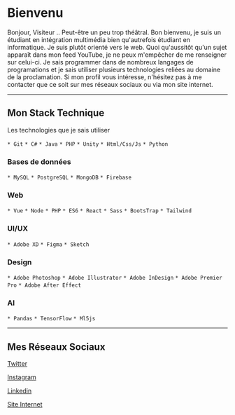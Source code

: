 # Bienvenu
Bonjour, Visiteur .. Peut-être un peu trop théâtral. Bon bienvenu, je suis un étudiant en intégration multimédia bien qu'autrefois étudiant en informatique. Je suis plutôt orienté vers le web. Quoi qu'aussitôt qu'un sujet apparaît dans mon feed YouTube, je ne peux m'empêcher de me renseigner sur celui-ci. Je sais programmer dans de nombreux langages de programations et je sais utiliser plusieurs technologies reliées au domaine de la proclamation. Si mon profil vous intéresse, n'hésitez pas à me contacter que ce soit sur mes réseaux sociaux ou via mon site internet.

------------------
## Mon Stack Technique
Les technologies que je sais utiliser

`* Git`
`* C#`
`* Java`
`* PHP`
`* Unity`
`* Html/Css/Js`
`* Python`

### Bases de données
`* MySQL`
`* PostgreSQL`
`* MongoDB`
`* Firebase`

### Web
`* Vue`
`* Node`
`* PHP`
`* ES6`
`* React`
`* Sass`
`* BootsTrap`
`* Tailwind`

### UI/UX
`* Adobe XD`
`* Figma`
`* Sketch`

### Design
`* Adobe Photoshop`
`* Adobe Illustrator`
`* Adobe InDesign`
`* Adobe Premier Pro`
`* Adobe After Effect`

### AI
`* Pandas`
`* TensorFlow`
`* Ml5js`

---------
## Mes Réseaux Sociaux
[Twitter](https://twitter.com/WilliamCaouett1)

[Instagram](https://www.instagram.com/williamcaoouette/)

[Linkedin](https://www.linkedin.com/in/william-caouette-979725185/)

[Site Internet]("")
